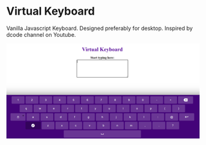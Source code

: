 # Virtual Keyboard

Vanilla Javascript Keyboard. Designed preferably for desktop. Inspired by dcode channel on Youtube.

![Virtual keyboard](images/virtual-keyboard.PNG)
